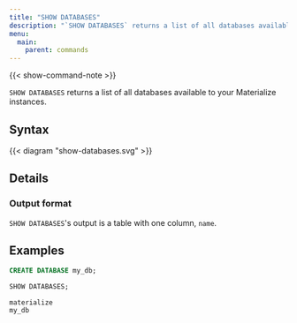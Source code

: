 ```yaml
---
title: "SHOW DATABASES"
description: "`SHOW DATABASES` returns a list of all databases available to your Materialize instances."
menu:
  main:
    parent: commands
---
```


{{< show-command-note >}}

`SHOW DATABASES` returns a list of all databases available to your Materialize
instances.

## Syntax

{{< diagram "show-databases.svg" >}}

## Details

### Output format

`SHOW DATABASES`'s output is a table with one column, `name`.

## Examples

```sql
CREATE DATABASE my_db;
```
```sql
SHOW DATABASES;
```
```nofmt
materialize
my_db
```

